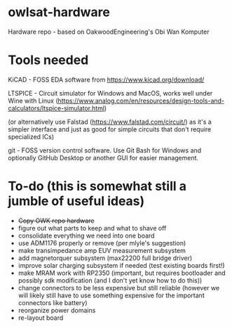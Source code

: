 # owlsat-hardware
Hardware repo - based on OakwoodEngineering's Obi Wan Komputer

# Tools needed
KiCAD - FOSS EDA software from https://www.kicad.org/download/ 

LTSPICE - Circuit simulator for Windows and MacOS, works well under Wine with Linux (https://www.analog.com/en/resources/design-tools-and-calculators/ltspice-simulator.html)

(or alternatively use Falstad (https://www.falstad.com/circuit/) as it's a simpler interface and just as good for simple circuits that don't require specialized ICs)

git - FOSS version control software. Use Git Bash for Windows and optionally GitHub Desktop or another GUI for easier management.

# To-do (this is somewhat still a jumble of useful ideas)

- ~~Copy OWK repo hardware~~
- figure out what parts to keep and what to shave off
- consolidate everything we need into one board
- use ADM1176 properly or remove (per mlyle's suggestion)
- make transimpedance amp EUV measurement subsystem
- add magnetorquer subsystem (max22200 full bridge driver)
- improve solar charging subsystem if needed (test existing boards first!)
- make MRAM work with RP2350 (important, but requires bootloader and possibly sdk modification (and I don't yet know how to do this))
- change connectors to be less expensive but still reliable (however we will likely still have to use something expensive for the important connectors like battery)
- reorganize power domains
- re-layout board
